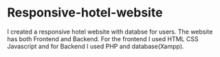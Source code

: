 # Responsive-hotel-website
I created a responsive hotel website with databse for users.
The website has both Frontend and Backend.
For the frontend I used HTML CSS Javascript and for Backend I used PHP and database(Xampp).
